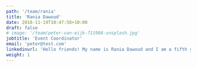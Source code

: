 ```yaml
---
path: '/team/rania'
title: 'Rania Dawoud'
date: 2018-11-19T10:47:58+10:00
draft: false
# image: '/team/peter-van-eijk-711986-unsplash.jpg'
jobtitle: 'Event Coordinator'
email: 'peter@test.com'
linkedinurl: 'Hello friends! My name is Rania Dawoud and I am a fifth year nursing student. If I am not catching up on all the sleep I’ve missed, you can find me either at the library, gym, or Philz! (I love my daily dose of coffee)'
weight: 1
---
```

